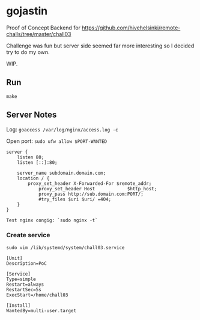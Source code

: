 # gojastin
Proof of Concept Backend for https://github.com/hivehelsinki/remote-challs/tree/master/chall03

Challenge was fun but server side seemed far more interesting so I decided try to do my own.

WIP.

## Run
`make`

## Server Notes
Log: `goaccess /var/log/nginx/access.log -c`

Open port: `sudo ufw allow $PORT-WANTED`

```
server {
	listen 80;
	listen [::]:80;

	server_name subdomain.domain.com;
	location / {
		proxy_set_header X-Forwarded-For $remote_addr;
      		proxy_set_header Host            $http_host;
     		proxy_pass http://sub.domain.com:PORT/;
			#try_files $uri $uri/ =404;
	}
}

Test nginx congig: `sudo nginx -t`

```
### Create service
`sudo vim /lib/systemd/system/chall03.service`
```
[Unit]
Description=PoC

[Service]
Type=simple
Restart=always
RestartSec=5s
ExecStart=/home/chall03

[Install]
WantedBy=multi-user.target
```
